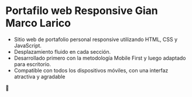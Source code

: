 # Portafilo web Responsive Gian Marco Larico

- Sitio web de portafolio personal responsive utilizando HTML, CSS y JavaScript.
- Desplazamiento fluido en cada sección.
- Desarrollado primero con la metodología Mobile First y luego adaptado para escritorio.
- Compatible con todos los dispositivos móviles, con una interfaz atractiva y agradable


💙 



